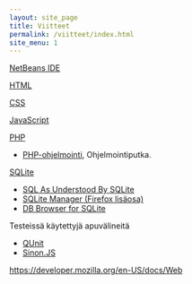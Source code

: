 ```yaml
---
layout: site_page
title: Viitteet
permalink: /viitteet/index.html 
site_menu: 1
---
```



[NetBeans IDE][netbeans]  
      
[netbeans]: http://netbeans.org  


[HTML](https://developer.mozilla.org/en-US/docs/Web/HTML) 

[CSS](https://developer.mozilla.org/en-US/docs/Web/CSS)

[JavaScript](https://developer.mozilla.org/en-US/docs/Web/JavaScript)

[PHP](http://php.net)

* [PHP-ohjelmointi](http://www.ohjelmointiputka.net/oppaat/opas.php?tunnus=php_01), Ohjelmointiputka.

[SQLite][sqlite]  

[sqlite]: https://www.sqlite.org

* [SQL As Understood By SQLite](https://www.sqlite.org/lang.html)
* [SQLite Manager (Firefox lisäosa)](https://addons.mozilla.org/fi/firefox/addon/sqlite-manager/)
* [DB Browser for SQLite](http://sqlitebrowser.org)



Testeissä käytettyjä apuvälineitä

* [QUnit](http://qunitjs.com)
* [Sinon.JS](http://sinonjs.org)
 
<https://developer.mozilla.org/en-US/docs/Web>




